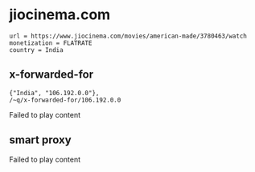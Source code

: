 # jiocinema.com

~~~
url = https://www.jiocinema.com/movies/american-made/3780463/watch
monetization = FLATRATE
country = India
~~~

## x-forwarded-for

~~~
{"India", "106.192.0.0"},
/~q/x-forwarded-for/106.192.0.0
~~~

Failed to play content

## smart proxy

Failed to play content
